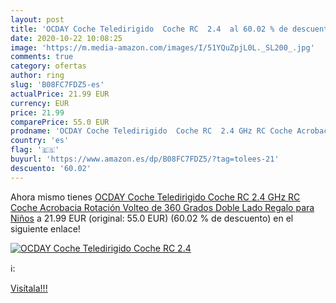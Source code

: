 ```yaml
---
layout: post
title: 'OCDAY Coche Teledirigido  Coche RC  2.4  al 60.02 % de descuento'
date: 2020-10-22 10:08:25
image: 'https://m.media-amazon.com/images/I/51YQuZpjL0L._SL200_.jpg'
comments: true
category: ofertas
author: ring
slug: 'B08FC7FDZ5-es'
actualPrice: 21.99 EUR
currency: EUR
price: 21.99
comparePrice: 55.0 EUR
prodname: 'OCDAY Coche Teledirigido  Coche RC  2.4 GHz RC Coche Acrobacia Rotación Volteo de 360 Grados Doble Lado  Regalo para Niños'
country: 'es'
flag: '🇪🇸'
buyurl: 'https://www.amazon.es/dp/B08FC7FDZ5/?tag=tolees-21'
descuento: '60.02'
---
```


Ahora mismo tienes [OCDAY Coche Teledirigido  Coche RC  2.4 GHz RC Coche Acrobacia Rotación Volteo de 360 Grados Doble Lado  Regalo para Niños](https://www.amazon.es/dp/B08FC7FDZ5/?tag=tolees-21) a 21.99 EUR (original: 55.0 EUR) (60.02 %  de descuento) en el siguiente enlace!

[![OCDAY Coche Teledirigido  Coche RC  2.4 ](https://m.media-amazon.com/images/I/51YQuZpjL0L._SL200_.jpg)](https://www.amazon.es/dp/B08FC7FDZ5/?tag=tolees-21)

ℹ️:


[Visítala!!!](https://www.amazon.es/dp/B08FC7FDZ5/?tag=tolees-21)
